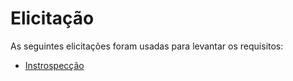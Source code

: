 # Elicitação

As seguintes elicitações foram usadas para levantar os requisitos:

- [Instrospecção](./introspeccao.md)